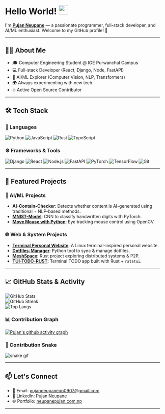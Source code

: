 # Hello World! <img src="https://raw.githubusercontent.com/MartinHeinz/MartinHeinz/master/wave.gif" width="30px">

I'm [**Pujan Neupane**](https://github.com/pujan-dev) — a passionate programmer, full-stack developer, and AI/ML enthusiast. Welcome to my GitHub profile! 🚀

---

## 👨‍💻 About Me
- 🎓 Computer Engineering Student @ IOE Purwanchal Campus  
- 💻 Full-stack Developer (React, Django, Node, FastAPI)  
- 🤖 AI/ML Explorer (Computer Vision, NLP, Transformers)  
- 🌍 Always experimenting with new tech  
- 🔥 Active Open Source Contributor  

---

## 🛠️ Tech Stack

### 💬 Languages  
![Python](https://img.shields.io/badge/Python-3776AB?style=flat-square&logo=python&logoColor=white)
![JavaScript](https://img.shields.io/badge/JavaScript-F7DF1E?style=flat-square&logo=javascript&logoColor=black)
![Rust](https://img.shields.io/badge/Rust-000000?style=flat-square&logo=rust&logoColor=white)
![TypeScript](https://img.shields.io/badge/TypeScript-3178C6?style=flat-square&logo=typescript&logoColor=white)

### ⚙️ Frameworks & Tools  
![Django](https://img.shields.io/badge/Django-092E20?style=flat-square&logo=django&logoColor=white)
![React](https://img.shields.io/badge/React-61DAFB?style=flat-square&logo=react&logoColor=black)
![Node.js](https://img.shields.io/badge/Node.js-339933?style=flat-square&logo=node.js&logoColor=white)
![FastAPI](https://img.shields.io/badge/FastAPI-009688?style=flat-square&logo=fastapi&logoColor=white)
![PyTorch](https://img.shields.io/badge/PyTorch-EE4C2C?style=flat-square&logo=pytorch&logoColor=white)
![TensorFlow](https://img.shields.io/badge/TensorFlow-FF6F00?style=flat-square&logo=tensorflow&logoColor=white)
![Git](https://img.shields.io/badge/Git-F05032?style=flat-square&logo=git&logoColor=white)

---

## 🚀 Featured Projects

### 🧠 AI/ML Projects
- **AI-Contain-Checker**: Detects whether content is AI-generated using traditional + NLP-based methods.  
- [**MNIST-Model**](https://github.com/Pujan-Dev/MNINST-MODEL): CNN to classify handwritten digits with PyTorch.  
- [**Move Mouse with Python**](https://github.com/Pujan-Dev/move-mouse-with-python-): Eye tracking mouse control using OpenCV.  

### 🌐 Web & System Projects
- [**Terminal Personal Website**](https://github.com/Pujan-Dev/Terminal-personal-website): A Linux terminal-inspired personal website.  
- [**Dotfiles-Manager**](https://github.com/Pujan-Dev/Dotfiles-Manager): Python tool to sync & manage dotfiles.  
- [**MeshSpace**](https://github.com/Pujan-Dev/MeshSpace): Rust project exploring distributed systems & P2P.  
- [**TUI-TODO-RUST**](https://github.com/Pujan-Dev/TUI-TODO-RUST): Terminal TODO app built with Rust + `ratatui`.  

---

## 📈 GitHub Stats & Activity

![GitHub Stats](https://github-readme-stats.vercel.app/api?username=pujan-dev&show_icons=true&theme=radical)  
![GitHub Streak](https://streak-stats.demolab.com?user=pujan-dev&theme=radical&date_format=M%20j%5B%2C%20Y%5D)  
![Top Langs](https://github-readme-stats.vercel.app/api/top-langs/?username=pujan-dev&layout=compact&theme=radical)

### 📊 Contribution Graph
[![Pujan's github activity graph](https://github-readme-activity-graph.vercel.app/graph?username=pujan-dev&theme=radical)](https://github.com/ashutosh00710/github-readme-activity-graph)

### 🐍 Contribution Snake
![snake gif](https://github.com/pujan-dev/pujan-dev/blob/output/github-contribution-grid-snake.gif)

---

## 📫 Let's Connect
- 📧 Email: [pujanneupaneop0907@gmail.com](mailto:pujanneupaneop0907@gmail.com)  
- 💼 LinkedIn: [Pujan Neupane](https://www.linkedin.com/in/pujan-neupane/)  
- 🌐 Portfolio: [neupanepujan.com.np](https://www.neupanepujan.com.np/)  

---
